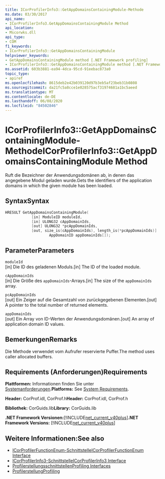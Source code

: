 ```yaml
---
title: ICorProfilerInfo3::GetAppDomainsContainingModule-Methode
ms.date: 03/30/2017
api_name:
- ICorProfilerInfo3.GetAppDomainsContainingModule Method
api_location:
- Mscorwks.dll
api_type:
- COM
f1_keywords:
- ICorProfilerInfo3::GetAppDomainsContainingModule
helpviewer_keywords:
- GetAppDomainsContainingModule method [.NET Framework profiling]
- ICorProfilerInfo3::GetAppDomainsContainingModule method [.NET Framework profiling]
ms.assetid: 603b3881-ea94-4dca-95cd-91eebac873a0
topic_type:
- apiref
ms.openlocfilehash: 8615deb2e42b039120d97b3eb5af23beb31b0808
ms.sourcegitcommit: da21fc5a8cce1e028575acf31974681a1bc5aeed
ms.translationtype: MT
ms.contentlocale: de-DE
ms.lasthandoff: 06/08/2020
ms.locfileid: "84502846"
---
```

# <a name="icorprofilerinfo3getappdomainscontainingmodule-method"></a><span data-ttu-id="71df6-102">ICorProfilerInfo3::GetAppDomainsContainingModule-Methode</span><span class="sxs-lookup"><span data-stu-id="71df6-102">ICorProfilerInfo3::GetAppDomainsContainingModule Method</span></span>
<span data-ttu-id="71df6-103">Ruft die Bezeichner der Anwendungsdomänen ab, in denen das angegebene Modul geladen wurde.</span><span class="sxs-lookup"><span data-stu-id="71df6-103">Gets the identifiers of the application domains in which the given module has been loaded.</span></span>  
  
## <a name="syntax"></a><span data-ttu-id="71df6-104">Syntax</span><span class="sxs-lookup"><span data-stu-id="71df6-104">Syntax</span></span>  
  
```cpp  
HRESULT GetAppDomainsContainingModule(  
            [in] ModuleID moduleId,  
            [in] ULONG32 cAppDomainIds,  
            [out] ULONG32 *pcAppDomainIds,  
            [out, size_is(cAppDomainIds), length_is(*pcAppDomainIds)]  
                    AppDomainID appDomainIds[]);  
```  
  
## <a name="parameters"></a><span data-ttu-id="71df6-105">Parameter</span><span class="sxs-lookup"><span data-stu-id="71df6-105">Parameters</span></span>  
 `moduleId`  
 <span data-ttu-id="71df6-106">[in] Die ID des geladenen Moduls.</span><span class="sxs-lookup"><span data-stu-id="71df6-106">[in] The ID of the loaded module.</span></span>  
  
 `cAppDomainIds`  
 <span data-ttu-id="71df6-107">[in] Die Größe des `appDomainIds`-Arrays.</span><span class="sxs-lookup"><span data-stu-id="71df6-107">[in] The size of the `appDomainIds` array.</span></span>  
  
 `pcAppDomainIds`  
 <span data-ttu-id="71df6-108">[out] Ein Zeiger auf die Gesamtzahl von zurückgegebenen Elementen.</span><span class="sxs-lookup"><span data-stu-id="71df6-108">[out] A pointer to the total number of returned elements.</span></span>  
  
 `appDomainIds`  
 <span data-ttu-id="71df6-109">[out] Ein Array von ID-Werten der Anwendungsdomänen.</span><span class="sxs-lookup"><span data-stu-id="71df6-109">[out] An array of application domain ID values.</span></span>  
  
## <a name="remarks"></a><span data-ttu-id="71df6-110">Bemerkungen</span><span class="sxs-lookup"><span data-stu-id="71df6-110">Remarks</span></span>  
 <span data-ttu-id="71df6-111">Die Methode verwendet vom Aufrufer reservierte Puffer.</span><span class="sxs-lookup"><span data-stu-id="71df6-111">The method uses caller allocated buffers.</span></span>  
  
## <a name="requirements"></a><span data-ttu-id="71df6-112">Requirements (Anforderungen)</span><span class="sxs-lookup"><span data-stu-id="71df6-112">Requirements</span></span>  
 <span data-ttu-id="71df6-113">**Plattformen:** Informationen finden Sie unter [Systemanforderungen](../../get-started/system-requirements.md).</span><span class="sxs-lookup"><span data-stu-id="71df6-113">**Platforms:** See [System Requirements](../../get-started/system-requirements.md).</span></span>  
  
 <span data-ttu-id="71df6-114">**Header:** CorProf.idl, CorProf.h</span><span class="sxs-lookup"><span data-stu-id="71df6-114">**Header:** CorProf.idl, CorProf.h</span></span>  
  
 <span data-ttu-id="71df6-115">**Bibliothek:** CorGuids.lib</span><span class="sxs-lookup"><span data-stu-id="71df6-115">**Library:** CorGuids.lib</span></span>  
  
 <span data-ttu-id="71df6-116">**.NET Framework Versionen:**[!INCLUDE[net_current_v40plus](../../../../includes/net-current-v40plus-md.md)]</span><span class="sxs-lookup"><span data-stu-id="71df6-116">**.NET Framework Versions:** [!INCLUDE[net_current_v40plus](../../../../includes/net-current-v40plus-md.md)]</span></span>  
  
## <a name="see-also"></a><span data-ttu-id="71df6-117">Weitere Informationen:</span><span class="sxs-lookup"><span data-stu-id="71df6-117">See also</span></span>

- [<span data-ttu-id="71df6-118">ICorProfilerFunctionEnum-Schnittstelle</span><span class="sxs-lookup"><span data-stu-id="71df6-118">ICorProfilerFunctionEnum Interface</span></span>](icorprofilerfunctionenum-interface.md)
- [<span data-ttu-id="71df6-119">ICorProfilerInfo3-Schnittstelle</span><span class="sxs-lookup"><span data-stu-id="71df6-119">ICorProfilerInfo3 Interface</span></span>](icorprofilerinfo3-interface.md)
- [<span data-ttu-id="71df6-120">Profilerstellungsschnittstellen</span><span class="sxs-lookup"><span data-stu-id="71df6-120">Profiling Interfaces</span></span>](profiling-interfaces.md)
- [<span data-ttu-id="71df6-121">Profilerstellung</span><span class="sxs-lookup"><span data-stu-id="71df6-121">Profiling</span></span>](index.md)
